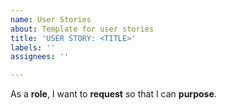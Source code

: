 ```yaml
---
name: User Stories
about: Template for user stories
title: 'USER STORY: <TITLE>'
labels: ''
assignees: ''

---
```


As a **role**, I want to **request** so that I can **purpose**.

